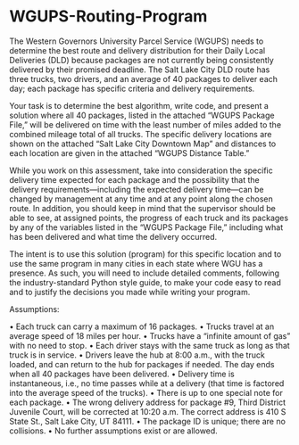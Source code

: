 # WGUPS-Routing-Program

The Western Governors University Parcel Service (WGUPS) needs to determine the best route and delivery distribution for their Daily Local Deliveries (DLD) because packages are not currently being consistently delivered by their promised deadline. The Salt Lake City DLD route has three trucks, two drivers, and an average of 40 packages to deliver each day; each package has specific criteria and delivery requirements.

Your task is to determine the best algorithm, write code, and present a solution where all 40 packages, listed in the attached “WGUPS Package File,” will be delivered on time with the least number of miles added to the combined mileage total of all trucks. The specific delivery locations are shown on the attached “Salt Lake City Downtown Map” and distances to each location are given in the attached “WGUPS Distance Table.”

While you work on this assessment, take into consideration the specific delivery time expected for each package and the possibility that the delivery requirements—including the expected delivery time—can be changed by management at any time and at any point along the chosen route. In addition, you should keep in mind that the supervisor should be able to see, at assigned points, the progress of each truck and its packages by any of the variables listed in the “WGUPS Package File,” including what has been delivered and what time the delivery occurred.

The intent is to use this solution (program) for this specific location and to use the same program in many cities in each state where WGU has a presence. As such, you will need to include detailed comments, following the industry-standard Python style guide, to make your code easy to read and to justify the decisions you made while writing your program.

Assumptions:

•  Each truck can carry a maximum of 16 packages.
•  Trucks travel at an average speed of 18 miles per hour.
•  Trucks have a “infinite amount of gas” with no need to stop.
•  Each driver stays with the same truck as long as that truck is in service.
•  Drivers leave the hub at 8:00 a.m., with the truck loaded, and can return to the hub for packages if needed. The day ends when all 40 packages have been delivered.
•  Delivery time is instantaneous, i.e., no time passes while at a delivery (that time is factored into the average speed of the trucks).
•  There is up to one special note for each package.
•  The wrong delivery address for package #9, Third District Juvenile Court, will be corrected at 10:20 a.m. The correct address is 410 S State St., Salt Lake City, UT 84111.
•  The package ID is unique; there are no collisions.
•  No further assumptions exist or are allowed.
